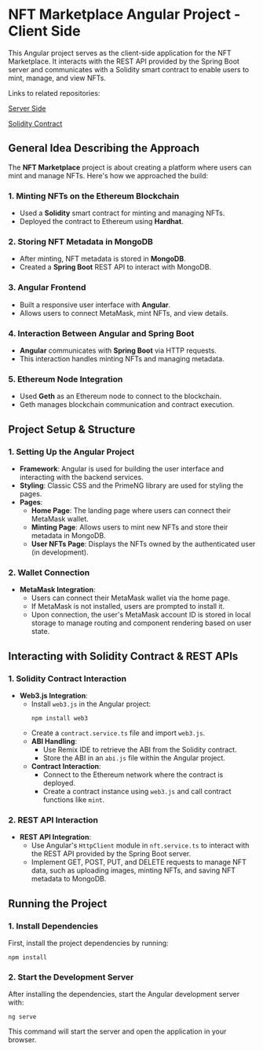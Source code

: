 # NFT Marketplace Angular Project - Client Side

This Angular project serves as the client-side application for the NFT Marketplace. It interacts with the REST API provided by the Spring Boot server and communicates with a Solidity smart contract to enable users to mint, manage, and view NFTs.

Links to related repositories:

[Server Side](https://github.com/najlae01/nftmarketplace-server)

[Solidity Contract](https://github.com/najlae01/monsters-collection)

## General Idea Describing the Approach

The **NFT Marketplace** project is about creating a platform where users can mint and manage NFTs. Here's how we approached the build:

### 1. Minting NFTs on the Ethereum Blockchain

- Used a **Solidity** smart contract for minting and managing NFTs.
- Deployed the contract to Ethereum using **Hardhat**.

### 2. Storing NFT Metadata in MongoDB

- After minting, NFT metadata is stored in **MongoDB**.
- Created a **Spring Boot** REST API to interact with MongoDB.

### 3. Angular Frontend

- Built a responsive user interface with **Angular**.
- Allows users to connect MetaMask, mint NFTs, and view details.

### 4. Interaction Between Angular and Spring Boot

- **Angular** communicates with **Spring Boot** via HTTP requests.
- This interaction handles minting NFTs and managing metadata.

### 5. Ethereum Node Integration

- Used **Geth** as an Ethereum node to connect to the blockchain.
- Geth manages blockchain communication and contract execution.

## Project Setup & Structure

### 1. Setting Up the Angular Project

- **Framework**: Angular is used for building the user interface and interacting with the backend services.
- **Styling**: Classic CSS and the PrimeNG library are used for styling the pages.
- **Pages**:
  - **Home Page**: The landing page where users can connect their MetaMask wallet.
  - **Minting Page**: Allows users to mint new NFTs and store their metadata in MongoDB.
  - **User NFTs Page**: Displays the NFTs owned by the authenticated user (in development).

### 2. Wallet Connection

- **MetaMask Integration**:
  - Users can connect their MetaMask wallet via the home page.
  - If MetaMask is not installed, users are prompted to install it.
  - Upon connection, the user's MetaMask account ID is stored in local storage to manage routing and component rendering based on user state.

## Interacting with Solidity Contract & REST APIs

### 1. Solidity Contract Interaction

- **Web3.js Integration**:
  - Install `web3.js` in the Angular project:
    ```shell
    npm install web3
    ```
  - Create a `contract.service.ts` file and import `web3.js`.
  - **ABI Handling**:
    - Use Remix IDE to retrieve the ABI from the Solidity contract.
    - Store the ABI in an `abi.js` file within the Angular project.
  - **Contract Interaction**:
    - Connect to the Ethereum network where the contract is deployed.
    - Create a contract instance using `web3.js` and call contract functions like `mint`.

### 2. REST API Interaction

- **REST API Integration**:
  - Use Angular's `HttpClient` module in `nft.service.ts` to interact with the REST API provided by the Spring Boot server.
  - Implement GET, POST, PUT, and DELETE requests to manage NFT data, such as uploading images, minting NFTs, and saving NFT metadata to MongoDB.

## Running the Project

### 1. Install Dependencies

First, install the project dependencies by running:

```shell
npm install
```

### 2. Start the Development Server

After installing the dependencies, start the Angular development server with:

```shell
ng serve
```

This command will start the server and open the application in your browser.
